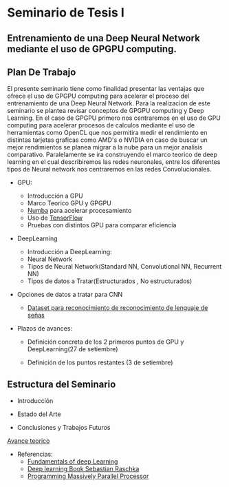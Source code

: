 # Seminario de Tesis I

## Entrenamiento de una Deep Neural Network mediante el uso de GPGPU computing.

## Plan De Trabajo
El presente seminario tiene como finalidad presentar las ventajas que ofrece el uso de GPGPU computing para acelerar el proceso del entrenamiento de una Deep Neural Network. Para la realizacion de este seminario se plantea revisar conceptos de GPGPU computing y Deep Learning. En el caso de GPGPU primero nos centraremos en el uso de GPU computing para acelerar procesos de calculos mediante el uso de herramientas como OpenCL que nos permitira medir el rendimiento en distintas tarjetas graficas como AMD's o NVIDIA en caso de buscar un mejor rendimientos se planea migrar a la nube para un mejor analisis comparativo.
Paralelamente se ira construyendo el marco teorico de deep learning en el cual describiremos las redes neuronales, entre los diferentes tipos de Neural network nos centraremos en las redes Convolucionales.

* GPU:
     + Introducción a GPU
     + Marco Teorico GPU y GPGPU
     + [Numba](https://numba.pydata.org/) para acelerar procesamiento
     + Uso de [TensorFlow](https://www.tensorflow.org/)
     + Pruebas con distintos GPU para comparar eficiencia
* DeepLearning
     + Introducción a DeepLearning:
     + Neural Network
     + Tipos de Neural Network(Standard NN, Convolutional NN, Recurrent NN)
     + Tipos de datos  a Tratar(Estructurados , No estructurados)
* Opciones de datos a tratar para CNN
     + [Dataset para reconocimiento de reconocimiento de lenguaje de señas](http://facundoq.github.io/unlp/sign_language_datasets/index.html)

* Plazos de avances:

     + Definición concreta de los 2 primeros puntos de GPU y DeepLearning(27 de setiembre)

     + Definición de los puntos restantes (3 de setiembre)

## Estructura del Seminario

* Introducción

* Estado del Arte

* Conclusiones y Trabajos Futuros


[Avance teorico](https://github.com/Visot/SeminarioTesisI/blob/master/SeminarioI.ipynb)

* Referencias:
     + [Fundamentals of deep Learning](http://www.oreilly.com/ai/free/files/fundamentals-of-deep-learning-sampler.pdf)
     + [Deep learning Book Sebastian Raschka](https://github.com/rasbt/deep-learning-book)
     + [Programming Massively Parallel Processor](http://jscit.nit.ac.ir/NeededForms/Programming%20Massively%20Parallel%20Processors%20A%20Hands-on-Approach.pdf)
